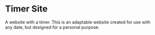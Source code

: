 # Timer Site

A website with a timer. This is an adaptable website created for use with any date, but designed for a personal purpose. 

